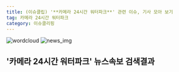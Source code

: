 ```yaml
---
title: (이슈클립) '**카메라 24시간 워터파크**' 관련 이슈, 기사 모아 보기
tag: 카메라 24시간 워터파크
category: 이슈클리핑
---
```

![wordcloud](https://s3.ap-northeast-2.amazonaws.com/lyrics101-wordcloud/2018-09-09-1536428740.png)
![news_img](https://user-images.githubusercontent.com/42597476/44507050-1206f400-a6e4-11e8-8d98-7ffbfebb353f.png)
## **'**카메라 24시간 워터파크**'** 뉴스속보 검색결과

